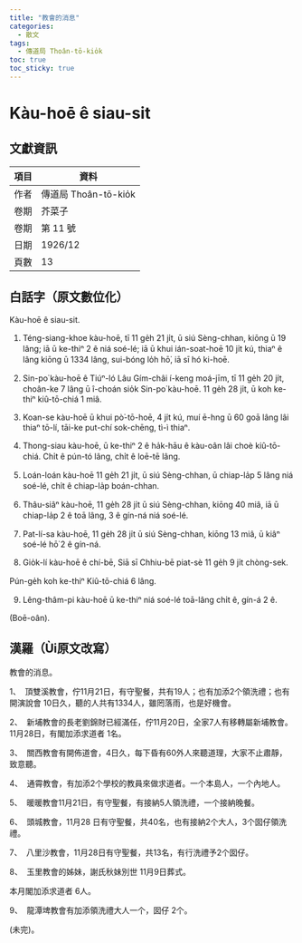 ```yaml
---
title: "教會的消息"
categories:
  - 散文
tags:
  - 傳道局 Thoân-tō-kio̍k
toc: true
toc_sticky: true
---
```


# Kàu-hoē ê siau-sit

## 文獻資訊

| 項目 | 資料 |
|---|---|
| 作者 | 傳道局 Thoân-tō-kio̍k |
| 卷期 | 芥菜子 |
| 卷期 | 第 11 號 |
| 日期 | 1926/12 |
| 頁數 | 13 |

## 白話字（原文數位化）

Kàu-hoē ê siau-sit.

1. Téng-siang-khoe kàu-hoē, tī 11 ge̍h 21 ji̍t, ū siú Sèng-chhan, kiōng ū 19 lâng; iā ū ke-thiⁿ 2 ê niá soé-lé; iā ū khui ián-soat-hoē 10 ji̍t kú, thiaⁿ ê lâng kiōng ū 1334 lâng, sui-bóng lo̍h hō͘, iā sī hó ki-hoē.

2. Sin-po͘ kàu-hoē ê Tiúⁿ-ló Lâu Gím-châi í-keng moá-jīm, tī 11 ge̍h 20 ji̍t, choân-ke 7 lâng ū î-choán sio̍k Sin-po͘ kàu-hoē. 11 ge̍h 28 ji̍t, ū koh ke-thiⁿ kiû-tō-chiá 1 miâ.

3. Koan-se kàu-hoē ū khui pò͘-tō-hoē, 4 ji̍t kú, muí ē-hng ū 60 goā lâng lâi thiaⁿ tō-lí, tāi-ke put-chí sok-chēng, tì-ì thiaⁿ.

4. Thong-siau kàu-hoē, ū ke-thiⁿ 2 ê ha̍k-hāu ê kàu-oân lâi choè kiû-tō-chiá. Chi̍t ê pún-tó lâng, chi̍t ê loē-tē lâng.

5. Loán-loán kàu-hoē 11 ge̍h 21 ji̍t, ū siú Sèng-chhan, ū chiap-la̍p 5 lâng niá soé-lé, chi̍t ê chiap-la̍p boán-chhan.

6. Thâu-siâⁿ kàu-hoē, 11 ge̍h 28 ji̍t ū siú Sèng-chhan, kiōng 40 miâ, iā ū chiap-la̍p 2 ê toā lâng, 3 ê gín-ná niá soé-lé.

7. Pat-lí-sa kàu-hoē, 11 ge̍h 28 ji̍t ū siú Sèng-chhan, kiōng 13 miâ, ū kiâⁿ soé-lé hō͘ 2 ê gín-ná.

8. Gio̍k-lí kàu-hoē ê chí-bē, Siā sī Chhiu-bē piat-sè 11 ge̍h 9 ji̍t chòng-sek.

Pún-ge̍h koh ke-thiⁿ Kiû-tō-chiá 6 lâng.

9. Lêng-thâm-pi kàu-hoē ū ke-thiⁿ niá soé-lé toā-lâng chi̍t ê, gín-á 2 ê.

(Boē-oân).

## 漢羅（Ùi原文改寫）

教會的消息。

1、  頂雙溪教會，佇11月21日，有守聖餐，共有19人；也有加添2个領洗禮；也有開演說會 10日久，聽的人共有1334人，雖罔落雨，也是好機會。

2、  新埔教會的長老劉錦財已經滿任，佇11月20日，全家7人有移轉屬新埔教會。11月28日，有閣加添求道者 1名。

3、  關西教會有開佈道會，4日久，每下昏有60外人來聽道理，大家不止肅靜，致意聽。

4、  通霄教會，有加添2个學校的教員來做求道者。一个本島人，一个內地人。

5、  暖暖教會11月21日，有守聖餐，有接納5人領洗禮，一个接納晚餐。

6、  頭城教會，11月28 日有守聖餐，共40名，也有接納2个大人，3个囡仔領洗禮。

7、  八里沙教會，11月28日有守聖餐，共13名，有行洗禮予2个囡仔。

8、  玉里教會的姊妹，謝氏秋妹別世 11月9日葬式。

本月閣加添求道者 6人。

9、  龍潭埤教會有加添領洗禮大人一个，囡仔 2个。

(未完)。
